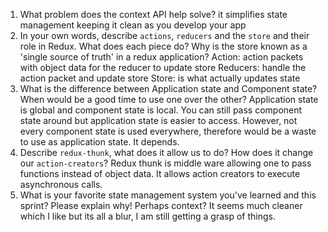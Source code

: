 1. What problem does the context API help solve?
   it simplifies state management keeping it clean as you develop your app
1. In your own words, describe `actions`, `reducers` and the `store` and their role in Redux. What does each piece do? Why is the store known as a 'single source of truth' in a redux application?
   Action: action packets with object data for the reducer to update store
   Reducers: handle the action packet and update store
   Store: is what actually updates state
1. What is the difference between Application state and Component state? When would be a good time to use one over the other?
   Application state is global and component state is local. You can still pass component state around but application state is easier to access. However, not every component state is used everywhere, therefore would be a waste to use as application state. It depends.
1. Describe `redux-thunk`, what does it allow us to do? How does it change our `action-creators`?
   Redux thunk is middle ware allowing one to pass functions instead of object data. It allows action creators to execute asynchronous calls.
1. What is your favorite state management system you've learned and this sprint? Please explain why!
   Perhaps context? It seems much cleaner which I like but its all a blur, I am still getting a grasp of things.
